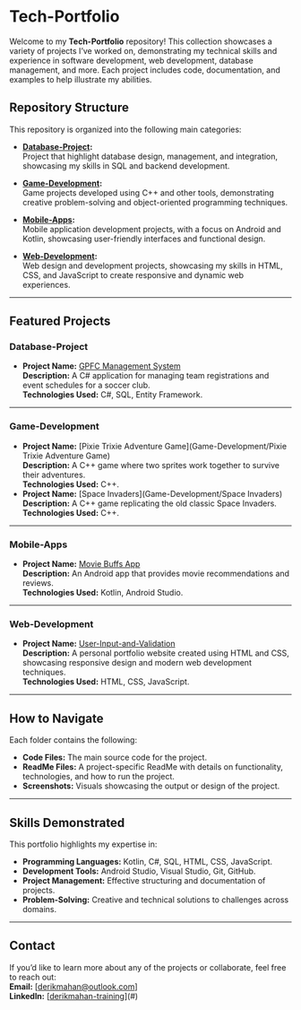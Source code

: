# Tech-Portfolio

Welcome to my **Tech-Portfolio** repository! This collection showcases a variety of projects I’ve worked on, demonstrating my technical skills and experience in software development, web development, database management, and more. Each project includes code, documentation, and examples to help illustrate my abilities.

## Repository Structure

This repository is organized into the following main categories:

- **[Database-Project](Database-Project/):**  
  Project that highlight database design, management, and integration, showcasing my skills in SQL and backend development.

- **[Game-Development](Game-Development/):**  
  Game projects developed using C++ and other tools, demonstrating creative problem-solving and object-oriented programming techniques.

- **[Mobile-Apps](Mobile-Apps/):**  
  Mobile application development projects, with a focus on Android and Kotlin, showcasing user-friendly interfaces and functional design.

- **[Web-Development](Web-Development/):**  
  Web design and development projects, showcasing my skills in HTML, CSS, and JavaScript to create responsive and dynamic web experiences.

---

## Featured Projects

### **Database-Project**
- **Project Name:** [GPFC Management System](Database-Project/GPFC-Management-System/)  
  **Description:** A C# application for managing team registrations and event schedules for a soccer club.  
  **Technologies Used:** C#, SQL, Entity Framework.

---

### **Game-Development**
- **Project Name:** [Pixie Trixie Adventure Game](Game-Development/Pixie Trixie Adventure Game)  
  **Description:** A C++ game where two sprites work together to survive their adventures.   
  **Technologies Used:** C++.
- **Project Name:** [Space Invaders](Game-Development/Space Invaders)  
  **Description:** A C++ game replicating the old classic Space Invaders.   
  **Technologies Used:** C++.

---

### **Mobile-Apps**
- **Project Name:** [Movie Buffs App](Mobile-Apps/MovieBuffs/)  
  **Description:** An Android app that provides movie recommendations and reviews.  
  **Technologies Used:** Kotlin, Android Studio.

---

### **Web-Development**
- **Project Name:** [User-Input-and-Validation](Web-Development/User-Input-and-Validation)  
  **Description:** A personal portfolio website created using HTML and CSS, showcasing responsive design and modern web development techniques.  
  **Technologies Used:** HTML, CSS, JavaScript.

---

## How to Navigate

Each folder contains the following:
- **Code Files:** The main source code for the project.
- **ReadMe Files:** A project-specific ReadMe with details on functionality, technologies, and how to run the project.
- **Screenshots:** Visuals showcasing the output or design of the project.

---

## Skills Demonstrated

This portfolio highlights my expertise in:
- **Programming Languages:** Kotlin, C#, SQL, HTML, CSS, JavaScript.
- **Development Tools:** Android Studio, Visual Studio, Git, GitHub.
- **Project Management:** Effective structuring and documentation of projects.
- **Problem-Solving:** Creative and technical solutions to challenges across domains.

---

## Contact

If you’d like to learn more about any of the projects or collaborate, feel free to reach out:  
**Email:** [derikmahan@outlook.com]  
**LinkedIn:** [[derikmahan-training](https://www.linkedin.com/in/derikmahan-training/)](#)

